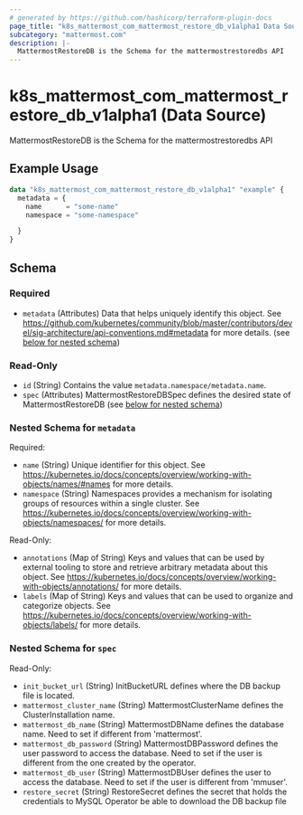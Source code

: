 ```yaml
---
# generated by https://github.com/hashicorp/terraform-plugin-docs
page_title: "k8s_mattermost_com_mattermost_restore_db_v1alpha1 Data Source - terraform-provider-k8s"
subcategory: "mattermost.com"
description: |-
  MattermostRestoreDB is the Schema for the mattermostrestoredbs API
---
```


# k8s_mattermost_com_mattermost_restore_db_v1alpha1 (Data Source)

MattermostRestoreDB is the Schema for the mattermostrestoredbs API

## Example Usage

```terraform
data "k8s_mattermost_com_mattermost_restore_db_v1alpha1" "example" {
  metadata = {
    name      = "some-name"
    namespace = "some-namespace"

  }
}
```

<!-- schema generated by tfplugindocs -->
## Schema

### Required

- `metadata` (Attributes) Data that helps uniquely identify this object. See https://github.com/kubernetes/community/blob/master/contributors/devel/sig-architecture/api-conventions.md#metadata for more details. (see [below for nested schema](#nestedatt--metadata))

### Read-Only

- `id` (String) Contains the value `metadata.namespace/metadata.name`.
- `spec` (Attributes) MattermostRestoreDBSpec defines the desired state of MattermostRestoreDB (see [below for nested schema](#nestedatt--spec))

<a id="nestedatt--metadata"></a>
### Nested Schema for `metadata`

Required:

- `name` (String) Unique identifier for this object. See https://kubernetes.io/docs/concepts/overview/working-with-objects/names/#names for more details.
- `namespace` (String) Namespaces provides a mechanism for isolating groups of resources within a single cluster. See https://kubernetes.io/docs/concepts/overview/working-with-objects/namespaces/ for more details.

Read-Only:

- `annotations` (Map of String) Keys and values that can be used by external tooling to store and retrieve arbitrary metadata about this object. See https://kubernetes.io/docs/concepts/overview/working-with-objects/annotations/ for more details.
- `labels` (Map of String) Keys and values that can be used to organize and categorize objects. See https://kubernetes.io/docs/concepts/overview/working-with-objects/labels/ for more details.


<a id="nestedatt--spec"></a>
### Nested Schema for `spec`

Read-Only:

- `init_bucket_url` (String) InitBucketURL defines where the DB backup file is located.
- `mattermost_cluster_name` (String) MattermostClusterName defines the ClusterInstallation name.
- `mattermost_db_name` (String) MattermostDBName defines the database name. Need to set if different from 'mattermost'.
- `mattermost_db_password` (String) MattermostDBPassword defines the user password to access the database. Need to set if the user is different from the one created by the operator.
- `mattermost_db_user` (String) MattermostDBUser defines the user to access the database. Need to set if the user is different from 'mmuser'.
- `restore_secret` (String) RestoreSecret defines the secret that holds the credentials to MySQL Operator be able to download the DB backup file
